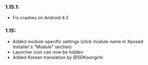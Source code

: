 ### 1.15.1:
* Fix crashes on Android 4.3

### 1.15:
* Added module-specific settings (click module name in 
  Xposed Installer's "Module" section)
* Launcher icon can now be hidden
* Added Korean translation by @SDKoongchi
